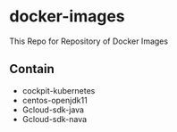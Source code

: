 # docker-images

This Repo for Repository of Docker Images

## Contain
* cockpit-kubernetes
* centos-openjdk11
* Gcloud-sdk-java
* Gcloud-sdk-nava
